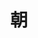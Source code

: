 ---
title: 朝
description: 早晨
kana: あさ
pronunciation: asa
tone: ①
type: 名词
pubDate: 2024-08-19 00:00:23
lessonIndex: 4
---